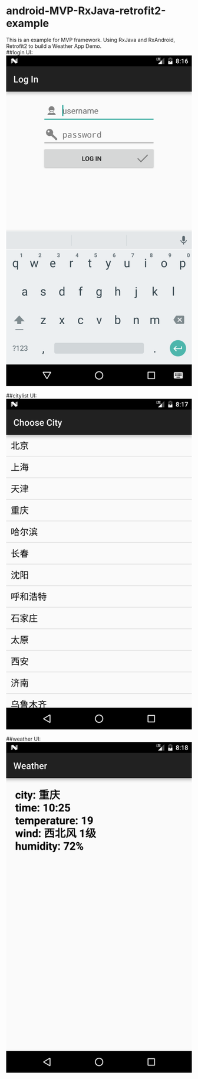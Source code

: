 # android-MVP-RxJava-retrofit2-example
This is an example for MVP framework. 
Using RxJava and RxAndroid, Retrofit2 to build a Weather App Demo.    
##login UI:
![login UI](/screenshot/login.png)    
    
##citylist UI:    
![citylist UI](/screenshot/citylist.png)      
    
    
##weather UI:    
![weather UI](/screenshot/weather.png)      

